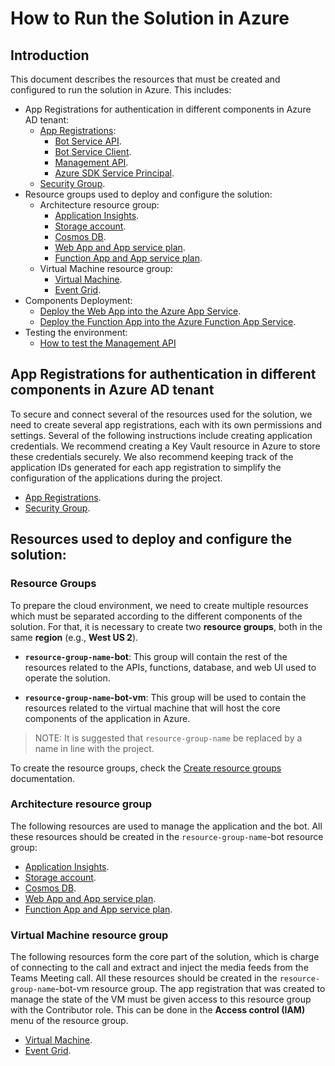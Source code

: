 # How to Run the Solution in Azure

## Introduction

This document describes the resources that must be created and configured to run the solution in Azure. This includes:

- App Registrations for authentication in different components in Azure AD tenant:
    - [App Registrations](app_registrations.md#app-registrations):
        - [Bot Service API](app_registrations.md#how-to-setup-bot-service-api-application-registration).
        - [Bot Service Client](app_registrations.md#how-to-setup-bot-service-client-application-registration).
        - [Management API](app_registrations.md#how-to-setup-management-api-application-registration).
        - [Azure SDK Service Principal](azure_sdk_service_principal.md).
    - [Security Group](security_group.md).
- Resource groups used to deploy and configure the solution: 
    - Architecture resource group:
        - [Application Insights](application_insights.md).
        - [Storage account](storage_account.md).
        - [Cosmos DB](cosmos_db.md).
        - [Web App and App service plan](web_app_and_app_service_plan.md).
        - [Function App and App service plan](function_app_and_app_service_plan.md).
    - Virtual Machine resource group:
        - [Virtual Machine](bot_service_virtual_machine.md).
        - [Event Grid](configure_event_grid.md).
- Components Deployment:
    - [Deploy the Web App into the Azure App Service](deploy_web_app.md).
    - [Deploy the Function App into the Azure Function App Service](deploy_function_app.md).
- Testing the environment:
    - [How to test the Management API](test_web_app.md)

## App Registrations for authentication in different components in Azure AD tenant
To secure and connect several of the resources used for the solution, we need to create several app registrations, each with its own permissions and settings. Several of the following instructions include creating application credentials. We recommend creating a Key Vault resource in Azure to store these credentials securely. We also recommend keeping track of the application IDs generated for each app registration to simplify the configuration of the applications during the project.  

- [App Registrations](app_registrations.md#app-registrations).
- [Security Group](security_group.md).

## Resources used to deploy and configure the solution:

### Resource Groups 
To prepare the cloud environment, we need to create multiple resources which must be separated according to the different components of the solution. For that, it is necessary to create two **resource groups**, both in the same **region** (e.g., **West US 2**). 

- **`resource-group-name`-bot**: This group will contain the rest of the resources related to the APIs, functions, database, and web UI used to operate the solution.

- **`resource-group-name`-bot-vm**: This group will be used to contain the resources related to the virtual machine that will host the core components of the application in Azure. 

> NOTE: It is suggested that `resource-group-name` be replaced by a name in line with the project.

To create the resource groups, check the [Create resource groups](https://docs.microsoft.com/en-us/azure/azure-resource-manager/management/manage-resource-groups-portal#create-resource-groups) documentation.

### Architecture resource group

The following resources are used to manage the application and the bot. All these resources should be created in the `resource-group-name`-bot resource group:

- [Application Insights](application_insights.md).
- [Storage account](storage_account.md).
- [Cosmos DB](cosmos_db.md#cosmos-db-database).
- [Web App and App service plan](web_app_and_app_service_plan.md).
- [Function App and App service plan](function_app_and_app_service_plan.md).


### Virtual Machine resource group

The following resources form the core part of the solution, which is charge of connecting to the call and extract and inject the media feeds from the Teams Meeting call. 
All these resources should be created in the `resource-group-name`-bot-vm resource group. 
The app registration that was created to manage the state of the VM must be given access to this resource group with the Contributor role. This can be done in the **Access control (IAM)** menu of the resource group.

- [Virtual Machine](bot_service_virtual_machine.md).
- [Event Grid](configure_event_grid.md##how-to-configure-event-grid).
